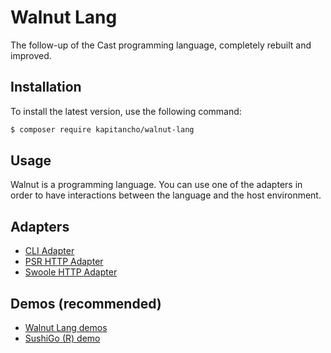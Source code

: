 # Walnut Lang
The follow-up of the Cast programming language, completely rebuilt and improved.

## Installation

To install the latest version, use the following command:

```bash
$ composer require kapitancho/walnut-lang
```

## Usage

Walnut is a programming language. You can use one of the adapters in order to have 
interactions between the language and the host environment.

## Adapters

- [CLI Adapter](https://github.com/kapitancho/walnut-lang-cli-adapter)
- [PSR HTTP Adapter](https://github.com/kapitancho/walnut-lang-psr-http-adapter/)
- [Swoole HTTP Adapter](https://github.com/kapitancho/walnut-lang-swoole-http-adapter/)

## Demos (recommended)
- [Walnut Lang demos](https://github.com/kapitancho/walnut-lang-demos)
- [SushiGo (R) demo](https://github.com/kapitancho/walnut-lang-sushi-go-demo)